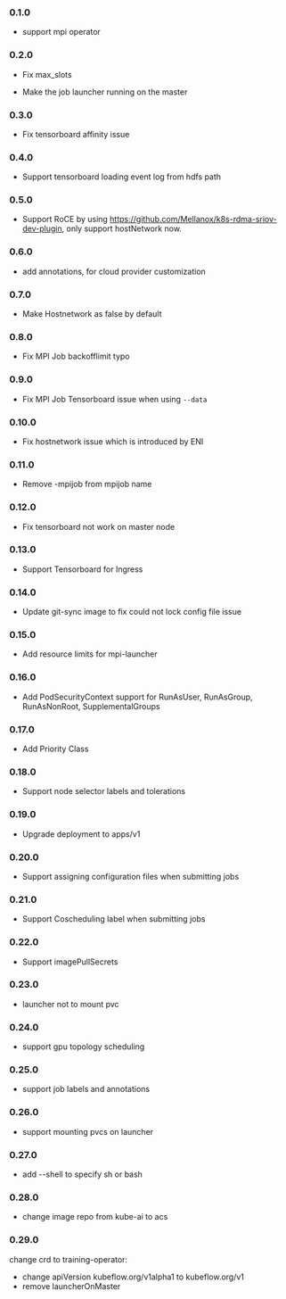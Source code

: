 ### 0.1.0

* support mpi operator


### 0.2.0

* Fix max_slots

* Make the job launcher running on the master

### 0.3.0

* Fix tensorboard affinity issue

### 0.4.0

* Support tensorboard loading event log from hdfs path

### 0.5.0

* Support RoCE by using https://github.com/Mellanox/k8s-rdma-sriov-dev-plugin, only support hostNetwork now.

### 0.6.0

* add annotations, for cloud provider customization

### 0.7.0

* Make Hostnetwork as false by default


### 0.8.0

* Fix MPI Job backofflimit typo


### 0.9.0

* Fix MPI Job Tensorboard issue when using `--data`


### 0.10.0

* Fix hostnetwork issue which is introduced by ENI

### 0.11.0

* Remove -mpijob from mpijob name

### 0.12.0

* Fix tensorboard not work on master node

### 0.13.0

* Support Tensorboard for Ingress 

### 0.14.0

* Update git-sync image to fix could not lock config file issue


### 0.15.0

* Add resource limits for mpi-launcher

### 0.16.0

* Add PodSecurityContext support for RunAsUser, RunAsGroup, RunAsNonRoot, SupplementalGroups

### 0.17.0

* Add Priority Class

### 0.18.0

* Support node selector labels and tolerations

### 0.19.0

* Upgrade deployment to apps/v1

### 0.20.0

* Support assigning configuration files when submitting jobs


### 0.21.0

* Support Coscheduling label when submitting jobs

### 0.22.0

* Support imagePullSecrets

### 0.23.0

* launcher not to mount pvc 

### 0.24.0

* support gpu topology scheduling

### 0.25.0

* support job labels and annotations

### 0.26.0

* support mounting pvcs on launcher

### 0.27.0

* add --shell to specify sh or bash

### 0.28.0

* change image repo from kube-ai to acs

### 0.29.0

change crd to training-operator:

* change apiVersion kubeflow.org/v1alpha1 to kubeflow.org/v1
* remove launcherOnMaster
